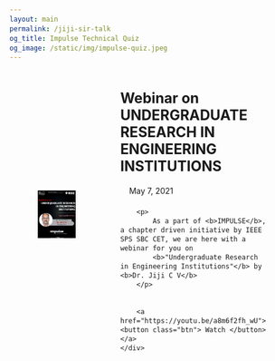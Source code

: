 ```yaml
---
layout: main
permalink: /jiji-sir-talk
og_title: Impulse Technical Quiz
og_image: /static/img/impulse-quiz.jpeg
---
```


<style>
    .quiz-container{
        width: 80%;
        margin: auto;
        display: grid;
        grid-template-columns: 1fr 1fr;
        gap: 50px;
        justify-items: center;
        align-items: center;
    }
    .quiz-container .image img{
        width: 70%;
    }
    .details p{
        margin: 20px 0;
    }
    .prize{
        color: red;
        font-size: 25px;
    }

    @media(max-width: 767px){
        .quiz-container{
            grid-template-columns: 1fr;
        }
        .quiz-container .image img{
            width: 100%;
        }
    }
</style>


<div class="quiz-container">
    <div class="image">
        <img src="/static/img/jiji-sir-talk.jpeg" alt="">
    </div>
    <div class="details">
        <div class="section-title padd-15">
            <h1 style="font-size: 25px">Webinar on UNDERGRADUATE RESEARCH IN ENGINEERING INSTITUTIONS</h1>
            <p><i class="fa fa-calendar"></i> &nbsp; &nbsp; May 7, 2021</p>
        </div>
        
        <p>
            As a part of <b>IMPULSE</b>, a chapter driven initiative by IEEE SPS SBC CET, we are here with a webinar for you on
            <b>"Undergraduate Research in Engineering Institutions"</b> by <b>Dr. Jiji C V</b> 
        </p>
        
        
        <a href="https://youtu.be/a8m6f2fh_wU"><button class="btn"> Watch </button></a>
    </div>
</div>